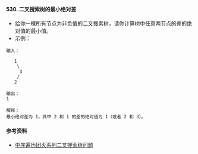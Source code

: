 #### 530. 二叉搜索树的最小绝对差
- 给你一棵所有节点为非负值的二叉搜索树，请你计算树中任意两节点的差的绝对值的最小值。
- 示例：
```
输入：

   1
    \
     3
    /
   2

输出：
1

解释：
最小绝对差为 1，其中 2 和 1 的差的绝对值为 1（或者 2 和 3）。
```

#### 参考资料
- [中序遍历团灭系列二叉搜索树问题](https://leetcode-cn.com/problems/minimum-absolute-difference-in-bst/solution/zhong-xu-bian-li-tuan-mie-xi-lie-er-cha-sou-suo-sh/)